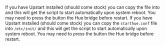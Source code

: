 If you have Upstart installed (should come stock) you can copy the  file into  and this will get the script to start automatically upon system reboot.
 You may need to press the button the Hue bridge before restart.
If you have Upstart installed (should come stock) you can copy the `starthue.conf` file into `/etc/init/` and this will get the script to start automatically upon system reboot.
 You may need to press the button the Hue bridge before restart.
